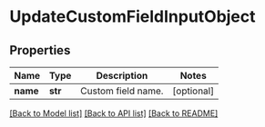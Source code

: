 # UpdateCustomFieldInputObject

## Properties
Name | Type | Description | Notes
------------ | ------------- | ------------- | -------------
**name** | **str** | Custom field name. | [optional] 

[[Back to Model list]](../README.md#documentation-for-models) [[Back to API list]](../README.md#documentation-for-api-endpoints) [[Back to README]](../README.md)


